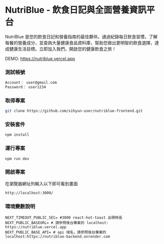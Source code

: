 
# NutriBlue - 飲食日記與全面營養資訊平台

NutriBlue 是您的飲食日記和營養指南的最佳夥伴。通過紀錄每日飲食習慣，了解每餐的營養成分，並查詢大量健康食品資料庫，幫助您做出更明智的飲食選擇，達成健康生活目標。立即加入我們，開啟您的健康飲食之旅！

DEMO: https://nutriblue.vercel.app

### 測試帳號

```bash
Account： user@gmail.com
Password： user1234
```

### 取得專案

```bash
git clone https://github.com/sihyun-user/nutriblue-frontend.git
```

### 安裝套件

```bash
npm install
```

### 運行專案

```bash
npm run dev
```

### 開啟專案

在瀏覽器網址列輸入以下即可看到畫面

```bash
http://localhost:3000/
```

### 環境變數說明

```env
NEXT_TIMEOUT_PUBLIC_SEC= #3000 react-hot-toast 出現時長
NEXT_PUBLIC_BASEURL= # 請參照後台專案的 localhost: https://nutriblue.vercel.app
NEXT_PUBLIC_BASE_API= # api 域名，請參照後台專案的 localhost:https://nutriblue-backend.onrender.com
```